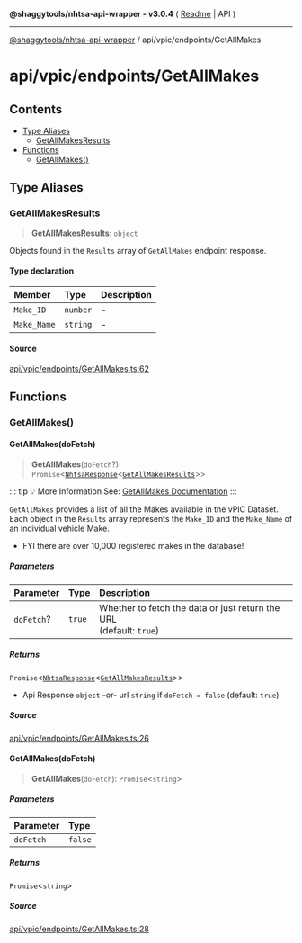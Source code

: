 **@shaggytools/nhtsa-api-wrapper - v3.0.4** ( [Readme](../../../index.md) \| API )

***

[@shaggytools/nhtsa-api-wrapper](../../../modules.md) / api/vpic/endpoints/GetAllMakes

# api/vpic/endpoints/GetAllMakes

## Contents

- [Type Aliases](GetAllMakes.md#type-aliases)
  - [GetAllMakesResults](GetAllMakes.md#getallmakesresults)
- [Functions](GetAllMakes.md#functions)
  - [GetAllMakes()](GetAllMakes.md#getallmakes)

## Type Aliases

### GetAllMakesResults

> **GetAllMakesResults**: `object`

Objects found in the `Results` array of `GetAllMakes` endpoint response.

#### Type declaration

| Member | Type | Description |
| :------ | :------ | :------ |
| `Make_ID` | `number` | - |
| `Make_Name` | `string` | - |

#### Source

[api/vpic/endpoints/GetAllMakes.ts:62](https://github.com/ShaggyTech/nhtsa-api-wrapper/blob/main/packages/lib/src/api/vpic/endpoints/GetAllMakes.ts#L62)

## Functions

### GetAllMakes()

#### GetAllMakes(doFetch)

> **GetAllMakes**(`doFetch`?): `Promise`\<[`NhtsaResponse`](../../types.md#nhtsaresponseresultstype-apitype)\<[`GetAllMakesResults`](GetAllMakes.md#getallmakesresults)\>\>

::: tip :bulb: More Information
See: [GetAllMakes Documentation](/guide/vpic/endpoints/get-all-makes)
:::

`GetAllMakes` provides a list of all the Makes available in the vPIC Dataset.
Each object in the `Results` array represents the `Make_ID` and the `Make_Name` of
an individual vehicle Make.

- FYI there are over 10,000 registered makes in the database!

##### Parameters

| Parameter | Type | Description |
| :------ | :------ | :------ |
| `doFetch`? | `true` | Whether to fetch the data or just return the URL<br />(default: `true`) |

##### Returns

`Promise`\<[`NhtsaResponse`](../../types.md#nhtsaresponseresultstype-apitype)\<[`GetAllMakesResults`](GetAllMakes.md#getallmakesresults)\>\>

- Api Response `object`
-or- url `string` if `doFetch = false` (default: `true`)

##### Source

[api/vpic/endpoints/GetAllMakes.ts:26](https://github.com/ShaggyTech/nhtsa-api-wrapper/blob/main/packages/lib/src/api/vpic/endpoints/GetAllMakes.ts#L26)

#### GetAllMakes(doFetch)

> **GetAllMakes**(`doFetch`): `Promise`\<`string`\>

##### Parameters

| Parameter | Type |
| :------ | :------ |
| `doFetch` | `false` |

##### Returns

`Promise`\<`string`\>

##### Source

[api/vpic/endpoints/GetAllMakes.ts:28](https://github.com/ShaggyTech/nhtsa-api-wrapper/blob/main/packages/lib/src/api/vpic/endpoints/GetAllMakes.ts#L28)

